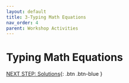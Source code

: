 ```yaml
---
layout: default
title: 3-Typing Math Equations
nav_order: 4
parent: Workshop Activities
---
```


# Typing Math Equations

[NEXT STEP: Solutions](act-4.html){: .btn .btn-blue }
